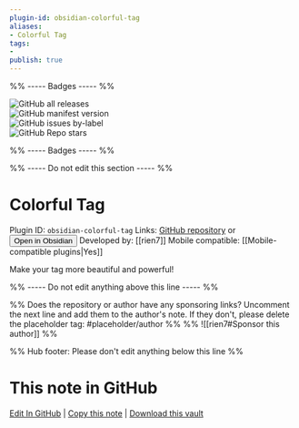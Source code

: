 ```yaml
---
plugin-id: obsidian-colorful-tag
aliases:
- Colorful Tag
tags: 
- 
publish: true
---
```


%% ----- Badges ----- %%

![GitHub all releases](https://img.shields.io/github/downloads/rien7/obsidian-colorful-tag/total?color=573E7A&logo=github&style=for-the-badge)   
![GitHub manifest version](https://img.shields.io/github/manifest-json/v/rien7/obsidian-colorful-tag?color=573E7A&logo=github&style=for-the-badge)   
![GitHub issues by-label](https://img.shields.io/github/issues/rien7/obsidian-colorful-tag/help%20wanted?color=573E7A&logo=github&style=for-the-badge)   
![GitHub Repo stars](https://img.shields.io/github/stars/rien7/obsidian-colorful-tag?color=573E7A&logo=github&style=for-the-badge)

%% ----- Badges ----- %%

%% ----- Do not edit this section ----- %%

# Colorful Tag

Plugin ID: `obsidian-colorful-tag`
Links: [GitHub repository](https://github.com/rien7/obsidian-colorful-tag) or [<button id=HH>Open in Obsidian</button>](obsidian://show-plugin?id=obsidian-colorful-tag)
Developed by: [[rien7]]
Mobile compatible: [[Mobile-compatible plugins|Yes]]

Make your tag more beautiful and powerful!

%% ----- Do not edit anything above this line ----- %% 

%% Does the repository or author have any sponsoring links? Uncomment the next line and add them to the author's note. If they don't, please delete the placeholder tag: #placeholder/author %%
%% ![[rien7#Sponsor this author]] %%

%% Hub footer: Please don't edit anything below this line %%

# This note in GitHub

<span class="git-footer">[Edit In GitHub](https://github.dev/obsidian-community/obsidian-hub/blob/main/02%20-%20Community%20Expansions/02.05%20All%20Community%20Expansions/Plugins/obsidian-colorful-tag.md "git-hub-edit-note") | [Copy this note](https://raw.githubusercontent.com/obsidian-community/obsidian-hub/main/02%20-%20Community%20Expansions/02.05%20All%20Community%20Expansions/Plugins/obsidian-colorful-tag.md "git-hub-copy-note") | [Download this vault](https://github.com/obsidian-community/obsidian-hub/archive/refs/heads/main.zip "git-hub-download-vault") </span>

